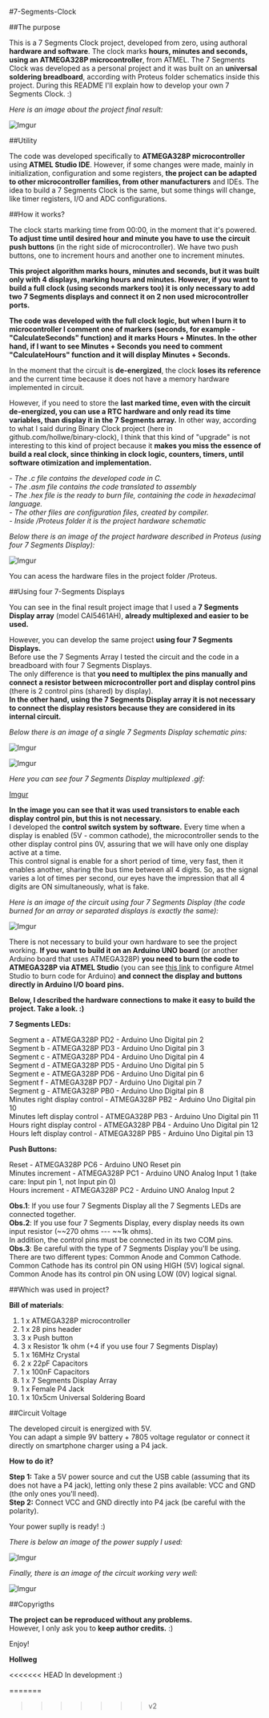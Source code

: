 #7-Segments-Clock

##The purpose

This is a 7 Segments Clock project, developed from zero, using authoral **hardware and software**. The clock marks **hours, minutes and seconds, using an ATMEGA328P microcontroller**, from ATMEL. The 7 Segments Clock was developed as a personal project and it was built on an **universal soldering breadboard**, according with Proteus folder schematics inside this project. During this README I'll explain how to develop your own 7 Segments Clock. :)

*Here is an image about the project final result:*

![Imgur](http://i.imgur.com/BjCu3v1.jpg) 

##Utility

The code was developed specifically to **ATMEGA328P microcontroller** using **ATMEL Studio IDE**. However, if some changes were made, mainly in initialization, configuration and some registers, **the project can be adapted to other microcontroller families, from other manufacturers** and IDEs. The idea to build a 7 Segments Clock is the same, but some things will change, like timer registers, I/O and ADC configurations.

##How it works?

The clock starts marking time from 00:00, in the moment that it's powered. **To adjust time until desired hour and minute you have to use the circuit push buttons** (in the right side of microcontroller). We have two push buttons, one to increment hours and another one to increment minutes. 

**This project algorithm marks hours, minutes and seconds, but it was built only with 4 displays, marking hours and minutes. However, if you want to build a full clock (using seconds markers too) it is only necessary to add two 7 Segments displays and connect it on 2 non used microcontroller ports.**

**The code was developed with the full clock logic, but when I burn it to microcontroller I comment one of markers (seconds, for example - "CalculateSeconds" function) and it marks Hours + Minutes. In the other hand, if I want to see Minutes + Seconds you need to comment "CalculateHours" function and it will display Minutes + Seconds.**

In the moment that the circuit is **de-energized**, the clock **loses its reference** and the current time because it does not have a memory hardware implemented in circuit.

However, if you need to store the **last marked time, even with the circuit de-energized, you can use a RTC hardware and only read its time variables, than display it in the 7 Segments array.** In other way, according to what I said during Binary Clock project (here in github.com/hollwe/binary-clock), I think that this kind of "upgrade" is not interesting to this kind of project because it **makes you miss the essence of build a real clock, since thinking in clock logic, counters, timers, until software otimization and implementation.**

*- The .c file contains the developed code in C.* </br>
*- The .asm file contains the code translated to assembly* </br>
*- The .hex file is the ready to burn file, containing the code in hexadecimal language.* </br>
*- The other files are configuration files, created by compiler.* </br>
*- Inside /Proteus folder it is the project hardware schematic* </br>

*Below there is an image of the project hardware described in Proteus (using four 7 Segments Display):*

![Imgur](http://i.imgur.com/T5LGVun.png)

You can acess the hardware files in the project folder /Proteus.

##Using four 7-Segments Displays

You can see in the final result project image that I used a **7 Segments Display array** (model CAI5461AH), **already multiplexed and easier to be used.**

However, you can develop the same project **using four 7 Segments Displays.**  </br>
Before use the 7 Segments Array I tested the circuit and the code in a breadboard with four 7 Segments Displays. </br>
The only difference is that **you need to multiplex the pins manually and connect a resistor between microcontroller port and display control pins** (there is 2 control pins (shared) by display). </br>
**In the other hand, using the 7 Segments Display array it is not necessary to connect the display resistors because they are considered in its internal circuit.**

*Below there is an image of a single 7 Segments Display schematic pins:*

![Imgur](http://i.imgur.com/6OF4lW5.gif)

![Imgur](http://i.imgur.com/uOHj8T3.gif)

*Here you can see four 7 Segments Display multiplexed .gif:*

[Imgur](http://i.imgur.com/3Io3QAH.gifv)

**In the image you can see that it was used transistors to enable each display control pin, but this is not necessary.** </br>
I developed the **control switch system by software.** Every time when a display is enabled (5V - common cathode), the microcontroller sends to the other display control pins 0V, assuring that we will have only one display active at a time. </br>
This control signal is enable for a short period of time, very fast, then it enables another, sharing the bus time between all 4 digits. So, as the signal varies a lot of times per second, our eyes have the impression that all 4 digits are ON simultaneously, what is fake. 

*Here is an image of the circuit using four 7 Segments Display (the code burned for an array or separated displays is exactly the same):*

![Imgur](http://i.imgur.com/Zn7HhOp.jpg)

There is not necessary to build your own hardware to see the project working. **If you want to build it on an Arduino UNO board** (or another Arduino board that uses ATMEGA328P) **you need to burn the code to ATMEGA328P via ATMEL Studio** (you can see <a href="https://www.embarcados.com.br/atmel-studio/">this link</a> to configure Atmel Studio to burn code for Arduino) **and connect the display and buttons directly in Arduino I/O board pins.**

**Below, I described the hardware connections to make it easy to build the project. Take a look. :)**

**7 Segments LEDs:**

Segment a - ATMEGA328P PD2 - Arduino Uno Digital pin 2 </br>
Segment b - ATMEGA328P PD3 - Arduino Uno Digital pin 3 </br>
Segment c - ATMEGA328P PD4 - Arduino Uno Digital pin 4 </br>
Segment d - ATMEGA328P PD5 - Arduino Uno Digital pin 5 </br>
Segment e - ATMEGA328P PD6 - Arduino Uno Digital pin 6 </br>
Segment f - ATMEGA328P PD7 - Arduino Uno Digital pin 7 </br>
Segment g - ATMEGA328P PB0 - Arduino Uno Digital pin 8 </br>
Minutes right display control - ATMEGA328P PB2 - Arduino Uno Digital pin 10 </br>
Minutes left display control - ATMEGA328P PB3 - Arduino Uno Digital pin 11 </br>
Hours right display control - ATMEGA328P PB4 - Arduino Uno Digital pin 12 </br>
Hours left display control - ATMEGA328P PB5 - Arduino Uno Digital pin 13 </br>

**Push Buttons:**

Reset - ATMEGA328P PC6 - Arduino UNO Reset pin </br>
Minutes increment - ATMEGA328P PC1 - Arduino UNO Analog Input 1 (take care: Input pin 1, not Input pin 0) </br>
Hours increment - ATMEGA328P PC2 - Arduino UNO Analog Input 2 </br>

**Obs.1**: If you use four 7 Segments Display all the 7 Segments LEDs are connected together. </br>
**Obs.2**: If you use four 7 Segments Display, every display needs its own input resistor (~~270 ohms --- ~~1k ohms). </br>
In addition, the control pins must be connected in its two COM pins. </br>
**Obs.3**: Be careful with the type of 7 Segments Display you'll be using. </br>
There are two different types: Common Anode and Common Cathode. </br>
Common Cathode has its control pin ON using HIGH (5V) logical signal. </br> 
Common Anode has its control pin ON using LOW (0V) logical signal. </br>

##Which was used in project?

**Bill of materials**:

1. 1 x ATMEGA328P microcontroller <br>
2. 1 x 28 pins header</br>
3. 3 x Push button </br>
4. 3 x Resistor 1k ohm (+4 if you use four 7 Segments Display) </br>
5. 1 x 16MHz Crystal  </br>
6. 2 x 22pF Capacitors </br>
7. 1 x 100nF Capacitors </br>
8. 1 x 7 Segments Display Array </br>
9. 1 x Female P4 Jack </br>
10. 1 x 10x5cm Universal Soldering Board </br>

##Circuit Voltage 

The developed circuit is energized with 5V. </br>
You can adapt a simple 9V battery + 7805 voltage regulator or connect it directly on smartphone charger using a P4 jack. 

**How to do it?**

**Step 1:** Take a 5V power source and cut the USB cable (assuming that its does not have a P4 jack), letting only these 2 pins available: VCC and GND (the only ones you'll need). </br>
**Step 2:** Connect VCC and GND directly into P4 jack (be careful with the polarity).

Your power suplly is ready! :) </br>

*There is below an image of the power supply I used:*

![Imgur](http://i.imgur.com/477PfSB.jpg) </br>

*Finally, there is an image of the circuit working very well:*

![Imgur](http://i.imgur.com/myghT7r.jpg)

##Copyrigths

**The project can be reproduced without any problems.** </br>
However, I only ask you to **keep author credits.** :)


Enjoy!

**Hollweg**

<<<<<<< HEAD
In development :)  





=======
>>>>>>> v2
